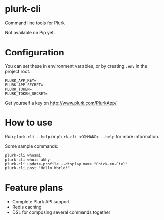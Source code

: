 # plurk-cli
Command line tools for Plurk

Not available on Pip yet.

# Configuration

You can set these in environment variables, or by creating `.env` in the project
root.

```
PLURK_APP_KEY=
PLURK_APP_SECRET=
PLURK_TOKEN=
PLURK_TOKEN_SECRET=
```

Get yourself a key on http://www.plurk.com/PlurkApp/

# How to use

Run `plurk-cli --help` or `plurk-cli <COMMAND> --help` for more information.

Some sample commands:

```
plurk-cli whoami
plurk-cli whois akhy
plurk-cli update-profile --display-name "Chick~en~Ciel"
plurk-cli post "Hello World!"
```

# Feature plans

- Complete Plurk API support
- Redis caching
- DSL for composing several commands together
